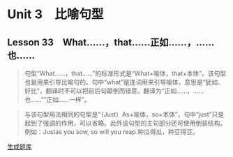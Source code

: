 ﻿ # Unit 3　比喻句型
 ## Lesson 33　What……，that……正如……，……也……
 
> 句型“What……，that……”的标准形式是“What+喻体，that+本体”。该句型也是用来引导比喻句的。句中“what”是连词用来引导喻体，意思是“犹如、好比”，翻译时不可以把前后句颠倒而错意。翻译为“正如……，……也……”“正如……一样”。

> 与该句型用法相同的句型是“（Just）As+喻体，so+本体”。句中“just”只是起到了强调的作用，可以省略。此外该句型的主句部分还可使用倒装结构。例如：Justas you sow, so will you reap.种瓜得瓜，种豆得豆。


 [生成题库](./sentence/f033.json)